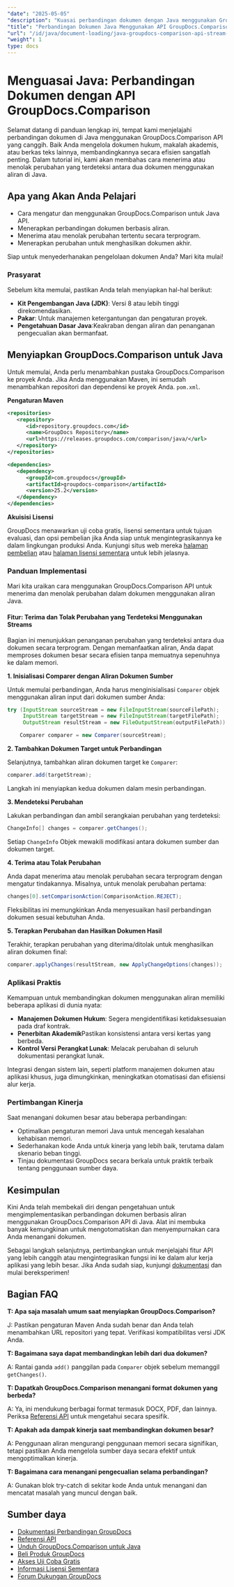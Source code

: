 ```yaml
---
"date": "2025-05-05"
"description": "Kuasai perbandingan dokumen dengan Java menggunakan GroupDocs.Comparison API yang canggih. Pelajari teknik berbasis aliran untuk penanganan dokumen hukum, akademis, dan perangkat lunak yang efisien."
"title": "Perbandingan Dokumen Java Menggunakan API GroupDocs.Comparison; Pendekatan Berbasis Aliran"
"url": "/id/java/document-loading/java-groupdocs-comparison-api-stream-document-compare/"
"weight": 1
type: docs
---
```

# Menguasai Java: Perbandingan Dokumen dengan API GroupDocs.Comparison

Selamat datang di panduan lengkap ini, tempat kami menjelajahi perbandingan dokumen di Java menggunakan GroupDocs.Comparison API yang canggih. Baik Anda mengelola dokumen hukum, makalah akademis, atau berkas teks lainnya, membandingkannya secara efisien sangatlah penting. Dalam tutorial ini, kami akan membahas cara menerima atau menolak perubahan yang terdeteksi antara dua dokumen menggunakan aliran di Java.

## Apa yang Akan Anda Pelajari

- Cara mengatur dan menggunakan GroupDocs.Comparison untuk Java API.
- Menerapkan perbandingan dokumen berbasis aliran.
- Menerima atau menolak perubahan tertentu secara terprogram.
- Menerapkan perubahan untuk menghasilkan dokumen akhir.

Siap untuk menyederhanakan pengelolaan dokumen Anda? Mari kita mulai!

### Prasyarat

Sebelum kita memulai, pastikan Anda telah menyiapkan hal-hal berikut:

- **Kit Pengembangan Java (JDK)**: Versi 8 atau lebih tinggi direkomendasikan.
- **Pakar**: Untuk manajemen ketergantungan dan pengaturan proyek.
- **Pengetahuan Dasar Java**:Keakraban dengan aliran dan penanganan pengecualian akan bermanfaat.

## Menyiapkan GroupDocs.Comparison untuk Java

Untuk memulai, Anda perlu menambahkan pustaka GroupDocs.Comparison ke proyek Anda. Jika Anda menggunakan Maven, ini semudah menambahkan repositori dan dependensi ke proyek Anda. `pom.xml`.

**Pengaturan Maven**

```xml
<repositories>
   <repository>
      <id>repository.groupdocs.com</id>
      <name>GroupDocs Repository</name>
      <url>https://releases.groupdocs.com/comparison/java/</url>
   </repository>
</repositories>

<dependencies>
   <dependency>
      <groupId>com.groupdocs</groupId>
      <artifactId>groupdocs-comparison</artifactId>
      <version>25.2</version>
   </dependency>
</dependencies>
```

**Akuisisi Lisensi**

GroupDocs menawarkan uji coba gratis, lisensi sementara untuk tujuan evaluasi, dan opsi pembelian jika Anda siap untuk mengintegrasikannya ke dalam lingkungan produksi Anda. Kunjungi situs web mereka [halaman pembelian](https://purchase.groupdocs.com/buy) atau [halaman lisensi sementara](https://purchase.groupdocs.com/temporary-license/) untuk lebih jelasnya.

### Panduan Implementasi

Mari kita uraikan cara menggunakan GroupDocs.Comparison API untuk menerima dan menolak perubahan dalam dokumen menggunakan aliran Java.

#### Fitur: Terima dan Tolak Perubahan yang Terdeteksi Menggunakan Streams

Bagian ini menunjukkan penanganan perubahan yang terdeteksi antara dua dokumen secara terprogram. Dengan memanfaatkan aliran, Anda dapat memproses dokumen besar secara efisien tanpa memuatnya sepenuhnya ke dalam memori.

**1. Inisialisasi Comparer dengan Aliran Dokumen Sumber**

Untuk memulai perbandingan, Anda harus menginisialisasi `Comparer` objek menggunakan aliran input dari dokumen sumber Anda:

```java
try (InputStream sourceStream = new FileInputStream(sourceFilePath);
     InputStream targetStream = new FileInputStream(targetFilePath);
     OutputStream resultStream = new FileOutputStream(outputFilePath)) {

    Comparer comparer = new Comparer(sourceStream);
```

**2. Tambahkan Dokumen Target untuk Perbandingan**

Selanjutnya, tambahkan aliran dokumen target ke `Comparer`:

```java
comparer.add(targetStream);
```

Langkah ini menyiapkan kedua dokumen dalam mesin perbandingan.

**3. Mendeteksi Perubahan**

Lakukan perbandingan dan ambil serangkaian perubahan yang terdeteksi:

```java
ChangeInfo[] changes = comparer.getChanges();
```

Setiap `ChangeInfo` Objek mewakili modifikasi antara dokumen sumber dan dokumen target.

**4. Terima atau Tolak Perubahan**

Anda dapat menerima atau menolak perubahan secara terprogram dengan mengatur tindakannya. Misalnya, untuk menolak perubahan pertama:

```java
changes[0].setComparisonAction(ComparisonAction.REJECT);
```

Fleksibilitas ini memungkinkan Anda menyesuaikan hasil perbandingan dokumen sesuai kebutuhan Anda.

**5. Terapkan Perubahan dan Hasilkan Dokumen Hasil**

Terakhir, terapkan perubahan yang diterima/ditolak untuk menghasilkan aliran dokumen final:

```java
comparer.applyChanges(resultStream, new ApplyChangeOptions(changes));
```

### Aplikasi Praktis

Kemampuan untuk membandingkan dokumen menggunakan aliran memiliki beberapa aplikasi di dunia nyata:

- **Manajemen Dokumen Hukum**: Segera mengidentifikasi ketidaksesuaian pada draf kontrak.
- **Penerbitan Akademik**Pastikan konsistensi antara versi kertas yang berbeda.
- **Kontrol Versi Perangkat Lunak**: Melacak perubahan di seluruh dokumentasi perangkat lunak.

Integrasi dengan sistem lain, seperti platform manajemen dokumen atau aplikasi khusus, juga dimungkinkan, meningkatkan otomatisasi dan efisiensi alur kerja.

### Pertimbangan Kinerja

Saat menangani dokumen besar atau beberapa perbandingan:

- Optimalkan pengaturan memori Java untuk mencegah kesalahan kehabisan memori.
- Sederhanakan kode Anda untuk kinerja yang lebih baik, terutama dalam skenario beban tinggi.
- Tinjau dokumentasi GroupDocs secara berkala untuk praktik terbaik tentang penggunaan sumber daya.

## Kesimpulan

Kini Anda telah membekali diri dengan pengetahuan untuk mengimplementasikan perbandingan dokumen berbasis aliran menggunakan GroupDocs.Comparison API di Java. Alat ini membuka banyak kemungkinan untuk mengotomatiskan dan menyempurnakan cara Anda menangani dokumen.

Sebagai langkah selanjutnya, pertimbangkan untuk menjelajahi fitur API yang lebih canggih atau mengintegrasikan fungsi ini ke dalam alur kerja aplikasi yang lebih besar. Jika Anda sudah siap, kunjungi [dokumentasi](https://docs.groupdocs.com/comparison/java/) dan mulai bereksperimen!

## Bagian FAQ

**T: Apa saja masalah umum saat menyiapkan GroupDocs.Comparison?**

J: Pastikan pengaturan Maven Anda sudah benar dan Anda telah menambahkan URL repositori yang tepat. Verifikasi kompatibilitas versi JDK Anda.

**T: Bagaimana saya dapat membandingkan lebih dari dua dokumen?**

A: Rantai ganda `add()` panggilan pada `Comparer` objek sebelum memanggil `getChanges()`.

**T: Dapatkah GroupDocs.Comparison menangani format dokumen yang berbeda?**

A: Ya, ini mendukung berbagai format termasuk DOCX, PDF, dan lainnya. Periksa [Referensi API](https://reference.groupdocs.com/comparison/java/) untuk mengetahui secara spesifik.

**T: Apakah ada dampak kinerja saat membandingkan dokumen besar?**

A: Penggunaan aliran mengurangi penggunaan memori secara signifikan, tetapi pastikan Anda mengelola sumber daya secara efektif untuk mengoptimalkan kinerja.

**T: Bagaimana cara menangani pengecualian selama perbandingan?**

A: Gunakan blok try-catch di sekitar kode Anda untuk menangani dan mencatat masalah yang muncul dengan baik.

## Sumber daya

- [Dokumentasi Perbandingan GroupDocs](https://docs.groupdocs.com/comparison/java/)
- [Referensi API](https://reference.groupdocs.com/comparison/java/)
- [Unduh GroupDocs.Comparison untuk Java](https://releases.groupdocs.com/comparison/java/)
- [Beli Produk GroupDocs](https://purchase.groupdocs.com/buy)
- [Akses Uji Coba Gratis](https://releases.groupdocs.com/comparison/java/)
- [Informasi Lisensi Sementara](https://purchase.groupdocs.com/temporary-license/)
- [Forum Dukungan GroupDocs](https://forum.groupdocs.com/c/comparison)